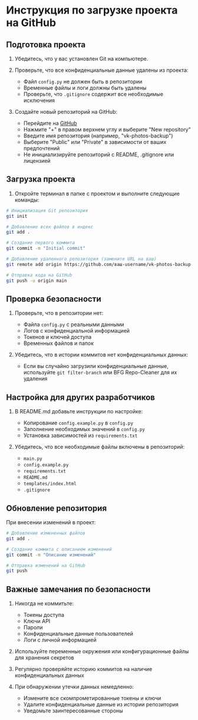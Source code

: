 # Инструкция по загрузке проекта на GitHub

## Подготовка проекта

1. Убедитесь, что у вас установлен Git на компьютере.

2. Проверьте, что все конфиденциальные данные удалены из проекта:
   - Файл `config.py` не должен быть в репозитории
   - Временные файлы и логи должны быть удалены
   - Проверьте, что `.gitignore` содержит все необходимые исключения

3. Создайте новый репозиторий на GitHub:
   - Перейдите на [GitHub](https://github.com)
   - Нажмите "+" в правом верхнем углу и выберите "New repository"
   - Введите имя репозитория (например, "vk-photos-backup")
   - Выберите "Public" или "Private" в зависимости от ваших предпочтений
   - Не инициализируйте репозиторий с README, .gitignore или лицензией

## Загрузка проекта

1. Откройте терминал в папке с проектом и выполните следующие команды:

```bash
# Инициализация Git репозитория
git init

# Добавление всех файлов в индекс
git add .

# Создание первого коммита
git commit -m "Initial commit"

# Добавление удаленного репозитория (замените URL на ваш)
git remote add origin https://github.com/ваш-username/vk-photos-backup.git

# Отправка кода на GitHub
git push -u origin main
```

## Проверка безопасности

1. Проверьте, что в репозитории нет:
   - Файла `config.py` с реальными данными
   - Логов с конфиденциальной информацией
   - Токенов и ключей доступа
   - Временных файлов и папок

2. Убедитесь, что в истории коммитов нет конфиденциальных данных:
   - Если вы случайно загрузили конфиденциальные данные, используйте `git filter-branch` или BFG Repo-Cleaner для их удаления

## Настройка для других разработчиков

1. В README.md добавьте инструкции по настройке:
   - Копирование `config.example.py` в `config.py`
   - Заполнение необходимых значений в `config.py`
   - Установка зависимостей из `requirements.txt`

2. Убедитесь, что все необходимые файлы включены в репозиторий:
   - `main.py`
   - `config.example.py`
   - `requirements.txt`
   - `README.md`
   - `templates/index.html`
   - `.gitignore`

## Обновление репозитория

При внесении изменений в проект:

```bash
# Добавление измененных файлов
git add .

# Создание коммита с описанием изменений
git commit -m "Описание изменений"

# Отправка изменений на GitHub
git push
```

## Важные замечания по безопасности

1. Никогда не коммитьте:
   - Токены доступа
   - Ключи API
   - Пароли
   - Конфиденциальные данные пользователей
   - Логи с личной информацией

2. Используйте переменные окружения или конфигурационные файлы для хранения секретов

3. Регулярно проверяйте историю коммитов на наличие конфиденциальных данных

4. При обнаружении утечки данных немедленно:
   - Измените все скомпрометированные токены и ключи
   - Удалите конфиденциальные данные из истории репозитория
   - Уведомьте заинтересованные стороны 